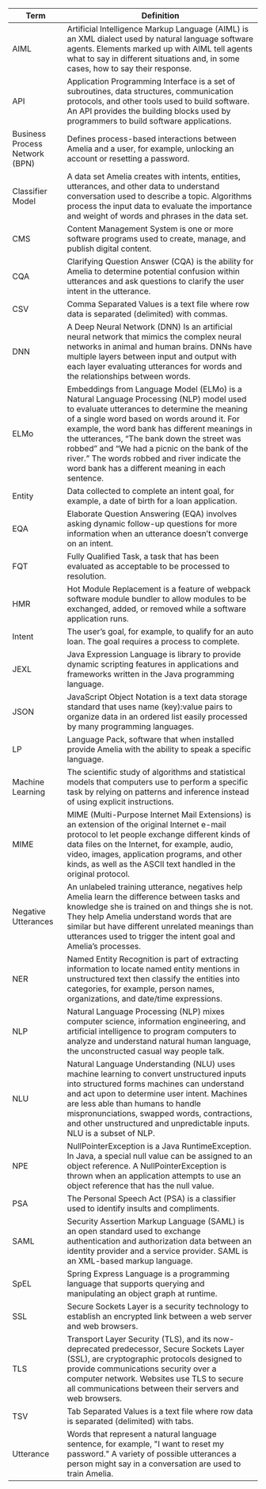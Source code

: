 
| Term | Definition |
| ----|----|
| AIML | Artificial Intelligence Markup Language (AIML) is an XML dialect used by natural language software agents. Elements marked up with AIML tell agents what to say in different situations and, in some cases, how to say their response. |
| API | Application Programming Interface is a set of subroutines, data structures, communication protocols, and other tools used to build software. An API provides the building blocks used by programmers to build software applications. |
| Business Process Network (BPN) | Defines process-based interactions between Amelia and a user, for example, unlocking an account or resetting a password. |
| Classifier Model | A data set Amelia creates with intents, entities, utterances, and other data to understand conversation used to describe a topic. Algorithms process the input data to evaluate the importance and weight of words and phrases in the data set. |
| CMS | Content Management System is one or more software programs used to create, manage, and publish digital content. |
| CQA | Clarifying Question Answer (CQA) is the ability for Amelia to determine potential confusion within utterances and ask questions to clarify the user intent in the utterance. |
| CSV | Comma Separated Values is a text file where row data is separated (delimited) with commas. |
| DNN | A Deep Neural Network (DNN) Is an artificial neural network that mimics the complex neural networks in animal and human brains. DNNs have multiple layers between input and output with each layer evaluating utterances for words and the relationships between words. |
| ELMo | Embeddings from Language Model (ELMo) is a Natural Language Processing (NLP) model used to evaluate utterances to determine the meaning of a single word based on words around it. For example, the word bank has different meanings in the utterances, “The bank down the street was robbed” and “We had a picnic on the bank of the river.” The words robbed and river indicate the word bank has a different meaning in each sentence. |
| Entity | Data collected to complete an intent goal, for example, a date of birth for a loan application. |
| EQA | Elaborate Question Answering (EQA) involves asking dynamic follow-up questions for more information when an utterance doesn’t converge on an intent. |
| FQT | Fully Qualified Task, a task that has been evaluated as acceptable to be processed to resolution. |
| HMR | Hot Module Replacement is a feature of webpack software module bundler to allow modules to be exchanged, added, or removed while a software application runs. |
| Intent | The user’s goal, for example, to qualify for an auto loan. The goal requires a process to complete. |
| JEXL | Java Expression Language is library to provide dynamic scripting features in applications and frameworks written in the Java programming language. |
| JSON | JavaScript Object Notation is a text data storage standard that uses name (key):value pairs to organize data in an ordered list easily processed by many programming languages. |
| LP | Language Pack, software that when installed provide Amelia with the ability to speak a specific language. |
| Machine Learning | The scientific study of algorithms and statistical models that computers use to perform a specific task by relying on patterns and inference instead of using explicit instructions. |
| MIME | MIME (Multi-Purpose Internet Mail Extensions) is an extension of the original Internet e-mail protocol to let people exchange different kinds of data files on the Internet, for example, audio, video, images, application programs, and other kinds, as well as the ASCII text handled in the original protocol. |
| Negative Utterances | An unlabeled training utterance, negatives help Amelia learn the difference between tasks and knowledge she is trained on and things she is not. They help Amelia understand words that are similar but have different unrelated meanings than utterances used to trigger the intent goal and Amelia’s processes. |
| NER | Named Entity Recognition is part of extracting information to locate named entity mentions in unstructured text then classify the entities into categories, for example, person names, organizations, and date/time expressions. |
| NLP | Natural Language Processing (NLP) mixes computer science, information engineering, and artificial intelligence to program computers to analyze and understand natural human language, the unconstructed casual way people talk. |
| NLU | Natural Language Understanding (NLU) uses machine learning to convert unstructured inputs into structured forms machines can understand and act upon to determine user intent. Machines are less able than humans to handle mispronunciations, swapped words, contractions, and other unstructured and unpredictable inputs. NLU is a subset of NLP. |
| NPE | NullPointerException is a Java RuntimeException. In Java, a special null value can be assigned to an object reference. A NullPointerException is thrown when an application attempts to use an object reference that has the null value. |
| PSA | The Personal Speech Act (PSA) is a classifier used to identify insults and compliments. |
| SAML | Security Assertion Markup Language (SAML) is an open standard used to exchange authentication and authorization data between an identity provider and a service provider. SAML is an XML-based markup language. |
| SpEL | Spring Express Language is a programming language that supports querying and manipulating an object graph at runtime. |
| SSL | Secure Sockets Layer is a security technology to establish an encrypted link between a web server and web browsers. |
| TLS | Transport Layer Security (TLS), and its now-deprecated predecessor, Secure Sockets Layer (SSL), are cryptographic protocols designed to provide communications security over a computer network. Websites use TLS to secure all communications between their servers and web browsers. |
| TSV | Tab Separated Values is a text file where row data is separated (delimited) with tabs. |
| Utterance | Words that represent a natural language sentence, for example, "I want to reset my password." A variety of possible utterances a person might say in a conversation are used to train Amelia. |

